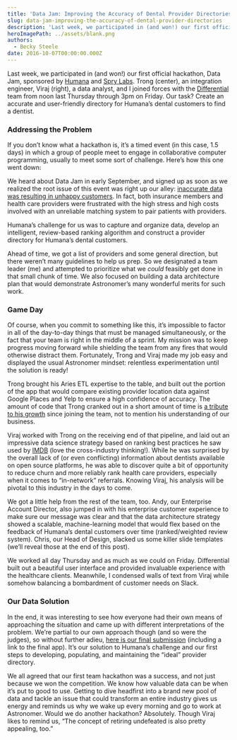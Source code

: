 ```yaml
---
title: 'Data Jam: Improving the Accuracy of Dental Provider Directories'
slug: data-jam-improving-the-accuracy-of-dental-provider-directories
description: 'Last week, we participated in (and won!) our first official hackathon, Data Jam, sponsored by Humana and Spry Labs.'
heroImagePath: ../assets/blank.png
authors:
  - Becky Steele
date: 2016-10-07T00:00:00.000Z
---
```


Last week, we participated in (and won!) our first official hackathon, Data Jam, sponsored by [Humana](https://www.humana.com/) and [Spry Labs](https://www.sprylabs.co/). Trong (center), an integration engineer, Viraj (right), a data analyst, and I joined forces with the [Differential](https://differential.com/) team from noon last Thursday through 3pm on Friday. Our task? Create an accurate and user-friendly directory for Humana’s dental customers to find a dentist.

### Addressing&nbsp;the Problem

If you don’t know what a hackathon is, it’s a timed event (in this case, 1.5 days) in which a group of people meet to engage in collaborative computer programming, usually to meet some sort of challenge. Here’s how this one went down:

We heard about Data Jam in early September, and signed up as soon as we realized the root issue of this event was right up our alley: [inaccurate data was resulting in unhappy customers](https://www.the-hackfest.com/events/data-jam---presented-humana/). In fact, both insurance members and health care providers were frustrated with the high stress and high costs involved with an unreliable matching system to pair patients with providers.

Humana’s challenge for us was to capture and organize data, develop an intelligent, review-based ranking algorithm and construct a provider directory for Humana’s dental customers.

Ahead of time, we got a list of providers and some general direction, but there weren’t many guidelines to help us prep. So we designated a team leader (me) and attempted to prioritize what we _could_ feasibly get done in that small chunk of time. We also focused on building a data architecture plan that would demonstrate Astronomer’s many wonderful merits for such work.

### Game Day

Of course, when you commit to something like this, it’s impossible to factor in all of the day-to-day things that must be managed simultaneously, or the fact that your team is right in the middle of a sprint. My mission was to keep progress moving forward while shielding the team from any fires that would otherwise distract them. Fortunately, Trong and Viraj made my job easy and displayed the usual Astronomer mindset: relentless experimentation until the solution is ready!

Trong brought his Aries ETL expertise to the table, and built out the portion of the app that would compare existing provider location data against Google Places and Yelp to ensure a high confidence of accuracy. The amount of code that Trong cranked out in a short amount of time is [a tribute to his growth](https://www.astronomer.io/blog/trong-le-the-story-of-how-i-finally-joined-astronomer) since joining the team, not to mention his understanding of our business.

Viraj worked with Trong on the receiving end of that pipeline, and laid out an impressive data science strategy based on ranking best practices he saw used by [IMDB](https://www.imdb.com/) (love the cross-industry thinking!). While he was surprised by the overall lack of (or even conflicting) information about dentists available on open source platforms, he was able to discover quite a bit of opportunity to reduce churn and more reliably rank health care providers, especially when it comes to “in-network” referrals. Knowing Viraj, his analysis will be pivotal to this industry in the days to come.&nbsp;

We got a little help from the rest of the team, too. Andy, our Enterprise Account Director, also jumped in with his enterprise customer experience to make sure our message was clear and that the data architecture strategy showed a scalable, machine-learning model that would flex based on the feedback of Humana’s dental customers over time (ranked/weighted review system). Chris, our Head of Design, slacked us some killer slide templates (we’ll reveal those at the end of this post).

We worked all day Thursday and as much as we could on Friday. Differential built out a beautiful user interface and provided invaluable&nbsp;experience with the healthcare clients. Meanwhile,&nbsp;I condensed walls of text from Viraj while somehow balancing a bombardment of customer needs on Slack.

### Our Data Solution

In the end, it was interesting to see how everyone had their own means of approaching the situation and came up with different interpretations of the problem. We’re partial to our own approach though (and so were the judges), so without further adieu, [here is our final submission](https://docs.google.com/presentation/d/1UCqGH1yKGik5SFIorJsop49LeoLPywRP3tdA4ScoWZQ/edit?usp=sharing) (including a link to the final app). It’s our solution to Humana’s challenge and our first steps to developing, populating, and maintaining the “ideal” provider directory.

We all agreed that our first team hackathon was a success, and not just because we won the competition. We know how valuable data can be when it’s put to good to use. Getting to dive headfirst into a brand new pool of data and tackle an issue that could transform an entire industry gives us energy and reminds us why we wake up every morning and go to work at Astronomer. Would we do another hackathon? Absolutely. Though Viraj likes to remind us, “The concept of retiring undefeated is also pretty appealing, too.”

